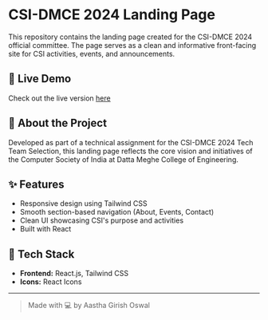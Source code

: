 # CSI-DMCE 2024 Landing Page

This repository contains the landing page created for the CSI-DMCE 2024 official committee. The page serves as a clean and informative front-facing site for CSI activities, events, and announcements.


## 📌 Live Demo

Check out the live version [here](https://csi-website-aastha.vercel.app/)


## 🚀 About the Project

Developed as part of a technical assignment for the CSI-DMCE 2024 Tech Team Selection, this landing page reflects the core vision and initiatives of the Computer Society of India at Datta Meghe College of Engineering.

## ✨ Features

- Responsive design using Tailwind CSS  
- Smooth section-based navigation (About, Events, Contact)  
- Clean UI showcasing CSI's purpose and activities  
- Built with React

## 📂 Tech Stack

- **Frontend:** React.js, Tailwind CSS  
- **Icons:** React Icons

---

> Made with 💻 by Aastha Girish Oswal
